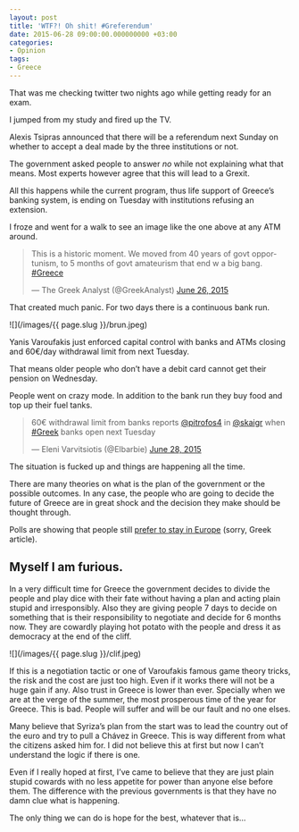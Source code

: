 ```yaml
---
layout: post
title: 'WTF?! Oh shit! #Greferendum'
date: 2015-06-28 09:00:00.000000000 +03:00
categories:
- Opinion
tags:
- Greece
---
```


That was me checking twitter two nights ago while getting ready for an exam.

I jumped from my study and fired up the TV.

Alexis Tsipras announced that there will be a referendum next Sunday on whether to accept a deal made by the three institutions or not.

The government asked people to answer _no_ while not explaining what that means. Most experts however agree that this will lead to a Grexit.

All this happens while the current program, thus life support of Greece’s banking system, is ending on Tuesday with institutions refusing an extension.

I froze and went for a walk to see an image like the one above at any ATM around.

<blockquote class="twitter-tweet" data-lang="en"><p lang="en" dir="ltr">This is a historic moment. We moved from 40 years of govt opportunism, to 5 months of govt amateurism that end w a big bang. <a href="https://twitter.com/hashtag/Greece?src=hash">#Greece</a></p>&mdash; The Greek Analyst (@GreekAnalyst) <a href="https://twitter.com/GreekAnalyst/status/614549466268454912">June 26, 2015</a></blockquote> <script async src="//platform.twitter.com/widgets.js" charset="utf-8"></script>

<!--more-->

That created much panic. For two days there is a continuous bank run.

![](/images/{{ page.slug }}/brun.jpeg)

Yanis Varoufakis just enforced capital control with banks and ATMs closing and 60€/day withdrawal limit from next Tuesday.

That means older people who don’t have a debit card cannot get their pension on Wednesday.

People went on crazy mode. In addition to the bank run they buy food and top up their fuel tanks.

> 60€ withdrawal limit from banks reports [@pitrofos4](https://twitter.com/pitrofos4) in [@skaigr](https://twitter.com/skaigr) when [#Greek](https://twitter.com/hashtag/Greek?src=hash) banks open next Tuesday
> 
> — Eleni Varvitsiotis (@Elbarbie) [June 28, 2015](https://twitter.com/Elbarbie/status/615228786943127552)

The situation is fucked up and things are happening all the time.

There are many theories on what is the plan of the government or the possible outcomes. In any case, the people who are going to decide the future of Greece are in great shock and the decision they make should be thought through.

Polls are showing that people still [prefer to stay in Europe](http://news.in.gr/greece/article/?aid=1500008268) (sorry, Greek article).

## Myself I am furious.

In a very difficult time for Greece the government decides to divide the people and play dice with their fate without having a plan and acting plain stupid and irresponsibly. Also they are giving people 7 days to decide on something that is their responsibility to negotiate and decide for 6 months now. They are cowardly playing hot potato with the people and dress it as democracy at the end of the cliff.

![](/images/{{ page.slug }}/clif.jpeg)

If this is a negotiation tactic or one of Varoufakis famous game theory tricks, the risk and the cost are just too high. Even if it works there will not be a huge gain if any. Also trust in Greece is lower than ever. Specially when we are at the verge of the summer, the most prosperous time of the year for Greece. This is bad. People will suffer and will be our fault and no one elses.

Many believe that Syriza’s plan from the start was to lead the country out of the euro and try to pull a Chávez in Greece. This is way different from what the citizens asked him for. I did not believe this at first but now I can’t understand the logic if there is one.

Even if I really hoped at first, I’ve came to believe that they are just plain stupid cowards with no less appetite for power than anyone else before them. The difference with the previous governments is that they have no damn clue what is happening.

The only thing we can do is hope for the best, whatever that is…
